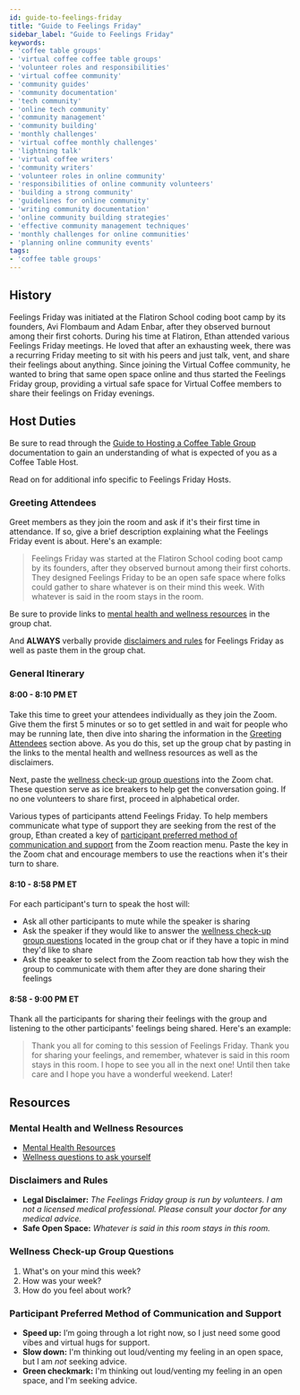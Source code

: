 ```yaml
---
id: guide-to-feelings-friday
title: "Guide to Feelings Friday"
sidebar_label: "Guide to Feelings Friday"
keywords: 
- 'coffee table groups'
- 'virtual coffee coffee table groups'
- 'volunteer roles and responsibilities'
- 'virtual coffee community'
- 'community guides'
- 'community documentation'
- 'tech community'
- 'online tech community'
- 'community management'
- 'community building'
- 'monthly challenges'
- 'virtual coffee monthly challenges'
- 'lightning talk'
- 'virtual coffee writers'
- 'community writers'
- 'volunteer roles in online community'
- 'responsibilities of online community volunteers'
- 'building a strong community'
- 'guidelines for online community'
- 'writing community documentation'
- 'online community building strategies'
- 'effective community management techniques'
- 'monthly challenges for online communities'
- 'planning online community events'
tags: 
- 'coffee table groups'
---
```


## History

Feelings Friday was initiated at the Flatiron School coding boot camp by its founders, Avi Flombaum and Adam Enbar, after they observed burnout among their first cohorts. During his time at Flatiron, Ethan attended various Feelings Friday meetings. He loved that after an exhausting week, there was a recurring Friday meeting to sit with his peers and just talk, vent, and share their feelings about anything. Since joining the Virtual Coffee community, he wanted to bring that same open space online and thus started the Feelings Friday group, providing a virtual safe space for Virtual Coffee members to share their feelings on Friday evenings.

## Host Duties

Be sure to read through the [Guide to Hosting a Coffee Table Group](guide-to-hosting-a-coffee-table-group.md) documentation to gain an understanding of what is expected of you as a Coffee Table Host.

Read on for additional info specific to Feelings Friday Hosts.

### Greeting Attendees

Greet members as they join the room and ask if it's their first time in attendance. If so, give a brief description explaining what the Feelings Friday event is about. Here's an example:

> Feelings Friday was started at the Flatiron School coding boot camp by its founders, after they observed burnout among their first cohorts. They designed Feelings Friday to be an open safe space where folks could gather to share whatever is on their mind this week. With whatever is said in the room stays in the room.

Be sure to provide links to [mental health and wellness resources](#mental-health-and-wellness-resources) in the group chat.

And **ALWAYS** verbally provide [disclaimers and rules](#disclaimers-and-rules) for Feelings Friday as well as paste them in the group chat.

### General Itinerary

#### 8:00 - 8:10 PM ET

Take this time to greet your attendees individually as they join the Zoom. Give them the first 5 minutes or so to get settled in and wait for people who may be running late, then dive into sharing the information in the [Greeting Attendees](#greeting-attendees) section above. As you do this, set up the group chat by pasting in the links to the mental health and wellness resources as well as the disclaimers.

Next, paste the [wellness check-up group questions](#wellness-check-up-group-questions) into the Zoom chat. These question serve as ice breakers to help get the conversation going. If no one volunteers to share first, proceed in alphabetical order.

Various types of participants attend Feelings Friday. To help members communicate what type of support they are seeking from the rest of the group, Ethan created a key of [participant preferred method of communication and support](#participant-preferred-method-of-communication-and-support) from the Zoom reaction menu. Paste the key in the Zoom chat and encourage members to use the reactions when it's their turn to share.

#### 8:10 - 8:58 PM ET

For each participant's turn to speak the host will:

- Ask all other participants to mute while the speaker is sharing
- Ask the speaker if they would like to answer the [wellness check-up group questions](#wellness-check-up-group-questions) located in the group chat or if they have a topic in mind they'd like to share
- Ask the speaker to select from the Zoom reaction tab how they wish the group to communicate with them after they are done sharing their feelings

#### 8:58 - 9:00 PM ET

Thank all the participants for sharing their feelings with the group and listening to the other participants' feelings being shared. Here's an example:

> Thank you all for coming to this session of Feelings Friday. Thank you for sharing your feelings, and remember, whatever is said in this room stays in this room. I hope to see you all in the next one! Until then take care and I hope you have a wonderful weekend. Later!

## Resources

### Mental Health and Wellness Resources

- [Mental Health Resources](https://docs.google.com/document/d/1vGpripW8rWwi2Q9z-H4i-C05Crg0WWwx2Ihd_gMJ-_o/edit?usp=sharing)
- [Wellness questions to ask yourself](https://docs.google.com/document/d/1wl5gRWXDx1NJgR3TTegLtSqHDJHJ_g4UGpLfKJfPhcA/edit?usp=sharing)

### Disclaimers and Rules

- **Legal Disclaimer:** _The Feelings Friday group is run by volunteers. I am not a licensed medical professional. Please consult your doctor for any medical advice._
- **Safe Open Space:** _Whatever is said in this room stays in this room._

### Wellness Check-up Group Questions

1. What's on your mind this week?
2. How was your week?
3. How do you feel about work?

### Participant Preferred Method of Communication and Support

- **Speed up:** I’m going through a lot right now, so I just need some good vibes and virtual hugs for support.
- **Slow down:** I'm thinking out loud/venting my feeling in an open space, but I am _not_ seeking advice.
- **Green checkmark:** I'm thinking out loud/venting my feeling in an open space, and I'm seeking advice.
